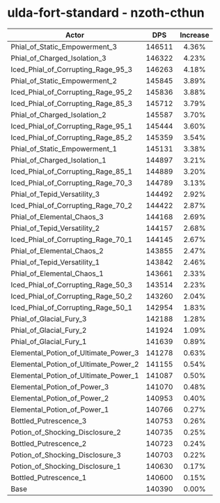 # ulda-fort-standard - nzoth-cthun
| Actor | DPS | Increase |
|---|:---:|:---:|
|Phial_of_Static_Empowerment_3|146511|4.36%|
|Phial_of_Charged_Isolation_3|146322|4.23%|
|Iced_Phial_of_Corrupting_Rage_95_3|146263|4.18%|
|Phial_of_Static_Empowerment_2|145845|3.89%|
|Iced_Phial_of_Corrupting_Rage_95_2|145836|3.88%|
|Iced_Phial_of_Corrupting_Rage_85_3|145712|3.79%|
|Phial_of_Charged_Isolation_2|145587|3.70%|
|Iced_Phial_of_Corrupting_Rage_95_1|145444|3.60%|
|Iced_Phial_of_Corrupting_Rage_85_2|145359|3.54%|
|Phial_of_Static_Empowerment_1|145131|3.38%|
|Phial_of_Charged_Isolation_1|144897|3.21%|
|Iced_Phial_of_Corrupting_Rage_85_1|144889|3.20%|
|Iced_Phial_of_Corrupting_Rage_70_3|144789|3.13%|
|Phial_of_Tepid_Versatility_3|144492|2.92%|
|Iced_Phial_of_Corrupting_Rage_70_2|144422|2.87%|
|Phial_of_Elemental_Chaos_3|144168|2.69%|
|Phial_of_Tepid_Versatility_2|144157|2.68%|
|Iced_Phial_of_Corrupting_Rage_70_1|144145|2.67%|
|Phial_of_Elemental_Chaos_2|143855|2.47%|
|Phial_of_Tepid_Versatility_1|143842|2.46%|
|Phial_of_Elemental_Chaos_1|143661|2.33%|
|Iced_Phial_of_Corrupting_Rage_50_3|143514|2.23%|
|Iced_Phial_of_Corrupting_Rage_50_2|143260|2.04%|
|Iced_Phial_of_Corrupting_Rage_50_1|142954|1.83%|
|Phial_of_Glacial_Fury_3|142188|1.28%|
|Phial_of_Glacial_Fury_2|141924|1.09%|
|Phial_of_Glacial_Fury_1|141639|0.89%|
|Elemental_Potion_of_Ultimate_Power_3|141278|0.63%|
|Elemental_Potion_of_Ultimate_Power_2|141155|0.54%|
|Elemental_Potion_of_Ultimate_Power_1|141087|0.50%|
|Elemental_Potion_of_Power_3|141070|0.48%|
|Elemental_Potion_of_Power_2|140953|0.40%|
|Elemental_Potion_of_Power_1|140766|0.27%|
|Bottled_Putrescence_3|140753|0.26%|
|Potion_of_Shocking_Disclosure_2|140735|0.25%|
|Bottled_Putrescence_2|140723|0.24%|
|Potion_of_Shocking_Disclosure_3|140703|0.22%|
|Potion_of_Shocking_Disclosure_1|140630|0.17%|
|Bottled_Putrescence_1|140600|0.15%|
|Base|140390|0.00%|
